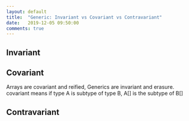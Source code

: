 ```yaml
---
layout: default
title:  "Generic: Invariant vs Covariant vs Contravariant"
date:   2019-12-05 09:50:00
comments: true
---
```



## Invariant

## Covariant  

Arrays are covariant and reified, Generics are invariant and erasure.
covariant means if type A is subtype of type B, A[] is the subtype of B[]

## Contravariant


